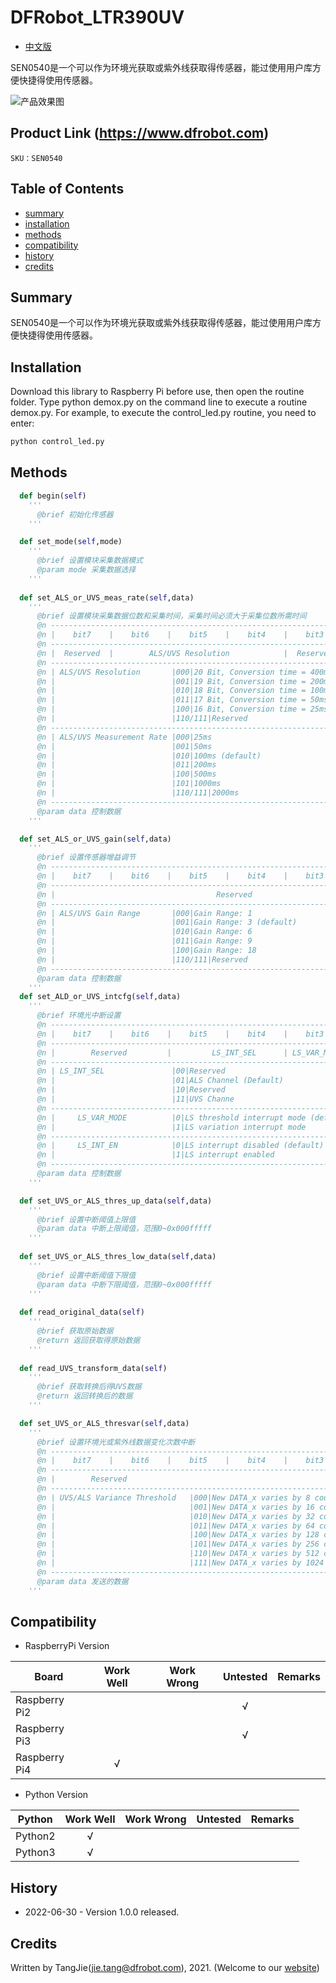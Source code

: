 DFRobot_LTR390UV
===========================

- [中文版](./README_CN.md)

SEN0540是一个可以作为环境光获取或紫外线获取得传感器，能过使用用户库方便快捷得使用传感器。

![产品效果图](../../resources/images/SEN0540.png)

## Product Link (https://www.dfrobot.com)

    SKU：SEN0540

## Table of Contents

  * [summary](#summary)
  * [installation](#installation)
  * [methods](#methods)
  * [compatibility](#compatibility)
  * [history](#history)
  * [credits](#credits)

## Summary

SEN0540是一个可以作为环境光获取或紫外线获取得传感器，能过使用用户库方便快捷得使用传感器。

## Installation

Download this library to Raspberry Pi before use, then open the routine folder. Type python demox.py on the command line to execute a routine demox.py. For example, to execute the control_led.py routine, you need to enter:

```python
python control_led.py
```

## Methods

```python
  def begin(self)
    '''
      @brief 初始化传感器
    '''

  def set_mode(self,mode)
    '''
      @brief 设置模块采集数据模式
      @param mode 采集数据选择
    '''
  
  def set_ALS_or_UVS_meas_rate(self,data)
    '''
      @brief 设置模块采集数据位数和采集时间，采集时间必须大于采集位数所需时间
      @n --------------------------------------------------------------------------------------------------------
      @n |    bit7    |    bit6    |    bit5    |    bit4    |    bit3    |    bit2    |    bit1    |    bit0    |
      @n ---------------------------------------------------------------------------------------------------------
      @n |  Reserved  |        ALS/UVS Resolution            |  Reserved  |   ALS/UVS Measurement Rate           |
      @n ---------------------------------------------------------------------------------------------------------
      @n | ALS/UVS Resolution       |000|20 Bit, Conversion time = 400ms                                         |
      @n |                          |001|19 Bit, Conversion time = 200ms                                         |
      @n |                          |010|18 Bit, Conversion time = 100ms(default)                                |
      @n |                          |011|17 Bit, Conversion time = 50ms                                          |
      @n |                          |100|16 Bit, Conversion time = 25ms                                          |
      @n |                          |110/111|Reserved                                                            |
      @n ---------------------------------------------------------------------------------------------------------
      @n | ALS/UVS Measurement Rate |000|25ms                                                                    |
      @n |                          |001|50ms                                                                    |
      @n |                          |010|100ms (default)                                                         |
      @n |                          |011|200ms                                                                   |
      @n |                          |100|500ms                                                                   |
      @n |                          |101|1000ms                                                                  |
      @n |                          |110/111|2000ms                                                              |
      @n ---------------------------------------------------------------------------------------------------------
      @param data 控制数据
    '''

  def set_ALS_or_UVS_gain(self,data)
    '''
      @brief 设置传感器增益调节
      @n ---------------------------------------------------------------------------------------------------------
      @n |    bit7    |    bit6    |    bit5    |    bit4    |    bit3    |    bit2    |    bit1    |    bit0    |
      @n ---------------------------------------------------------------------------------------------------------
      @n |                                    Reserved                    |          ALS/UVS Gain Range          |
      @n ---------------------------------------------------------------------------------------------------------
      @n | ALS/UVS Gain Range       |000|Gain Range: 1                                                           |
      @n |                          |001|Gain Range: 3 (default)                                                 |
      @n |                          |010|Gain Range: 6                                                           |
      @n |                          |011|Gain Range: 9                                                           |
      @n |                          |100|Gain Range: 18                                                          |
      @n |                          |110/111|Reserved                                                            |
      @n ---------------------------------------------------------------------------------------------------------                  
      @param data 控制数据 
    '''
  def set_ALD_or_UVS_intcfg(self,data)
    '''
      @brief 环境光中断设置
      @n ---------------------------------------------------------------------------------------------------------
      @n |    bit7    |    bit6    |    bit5    |    bit4    |    bit3    |    bit2    |    bit1    |    bit0    |
      @n ---------------------------------------------------------------------------------------------------------
      @n |        Reserved         |         LS_INT_SEL      | LS_VAR_MODE| LS_INT_EN  |    Reserved             |
      @n ---------------------------------------------------------------------------------------------------------
      @n | LS_INT_SEL               |00|Reserved                                                                 |
      @n |                          |01|ALS Channel (Default)                                                    |
      @n |                          |10|Reserved                                                                 |
      @n |                          |11|UVS Channe                                                               |
      @n ---------------------------------------------------------------------------------------------------------
      @n |     LS_VAR_MODE          |0|LS threshold interrupt mode (default)                                     |
      @n |                          |1|LS variation interrupt mode                                               |
      @n --------------------------------------------------------------------------------------------------------- 
      @n |     LS_INT_EN            |0|LS interrupt disabled (default)                                           |
      @n |                          |1|LS interrupt enabled                                                      |
      @n ---------------------------------------------------------------------------------------------------------      
      @param data 控制数据
    '''

  def set_UVS_or_ALS_thres_up_data(self,data)
    '''
      @brief 设置中断阈值上限值
      @param data 中断上限阈值，范围0~0x000fffff
    '''
  
  def set_UVS_or_ALS_thres_low_data(self,data)
    '''
      @brief 设置中断阈值下限值
      @param data 中断下限阈值，范围0~0x000fffff
    '''
  
  def read_original_data(self)
    '''
      @brief 获取原始数据
      @return 返回获取得原始数据
    '''
  
  def read_UVS_transform_data(self)
    '''
      @brief 获取转换后得UVS数据
      @return 返回转换后的数据
    '''

  def set_UVS_or_ALS_thresvar(self,data)
    '''
      @brief 设置环境光或紫外线数据变化次数中断
      @n ---------------------------------------------------------------------------------------------------------
      @n |    bit7    |    bit6    |    bit5    |    bit4    |    bit3    |    bit2    |    bit1    |    bit0    |
      @n ---------------------------------------------------------------------------------------------------------
      @n |        Reserved                                                |    UVS/ALS Variance Threshold        |
      @n ---------------------------------------------------------------------------------------------------------
      @n | UVS/ALS Variance Threshold   |000|New DATA_x varies by 8 counts compared to previous result           |
      @n |                              |001|New DATA_x varies by 16 counts compared to previous result.         |
      @n |                              |010|New DATA_x varies by 32 counts compared to previous result.         |
      @n |                              |011|New DATA_x varies by 64 counts compared to previous result.         |
      @n |                              |100|New DATA_x varies by 128 counts compared to previous result.        |
      @n |                              |101|New DATA_x varies by 256 counts compared to previous result.        |
      @n |                              |110|New DATA_x varies by 512 counts compared to previous result.        |
      @n |                              |111|New DATA_x varies by 1024 counts compared to previous result.       |
      @n ---------------------------------------------------------------------------------------------------------      
      @param data 发送的数据
    '''
```

## Compatibility

* RaspberryPi Version

| Board        | Work Well | Work Wrong | Untested | Remarks |
| ------------ | :-------: | :--------: | :------: | ------- |
| Raspberry Pi2 |           |            |    √     |         |
| Raspberry Pi3 |           |            |    √     |         |
| Raspberry Pi4 |       √   |            |          |         |

* Python Version

| Python  | Work Well | Work Wrong | Untested | Remarks |
| ------- | :-------: | :--------: | :------: | ------- |
| Python2 |     √     |            |          |         |
| Python3 |     √     |            |          |         |

## History

- 2022-06-30 - Version 1.0.0 released.

## Credits

Written by TangJie(jie.tang@dfrobot.com), 2021. (Welcome to our [website](https://www.dfrobot.com/))

